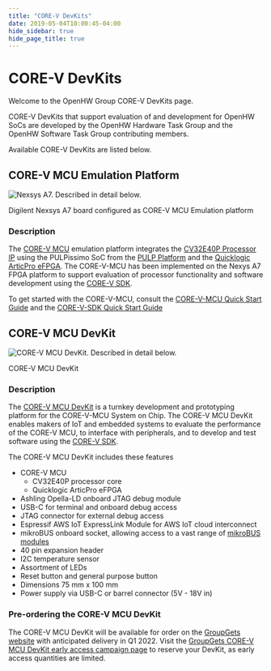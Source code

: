 ```yaml
---
title: "CORE-V DevKits"
date: 2019-05-04T10:00:45-04:00
hide_sidebar: true
hide_page_title: true
---
```


# CORE-V DevKits

Welcome to the OpenHW Group CORE-V DevKits page.

CORE-V DevKits that support evaluation of and development for OpenHW SoCs are developed by the OpenHW Hardware Task Group and the OpenHW Software Task Group contributing members.

Available CORE-V DevKits are listed below.

## CORE-V MCU Emulation Platform

![Nexsys A7. Described in detail below.](/images/core-v-devkits/nexys-a7.jpg)

Digilent Nexsys A7 board configured as CORE-V MCU Emulation platform

### Description

The [CORE-V MCU](https://github.com/openhwgroup/core-v-mcu) emulation platform integrates the [CV32E40P Processor IP](https://github.com/openhwgroup/cv32e40p) using the PULPissimo SoC from the [PULP Platform](https://pulp-platform.org/) and the [Quicklogic ArticPro eFPGA](https://www.quicklogic.com/products/efpga/arcticpro/). The CORE-V-MCU has been implemented on the Nexys A7 FPGA platform to support evaluation of processor functionality and software development using the [CORE-V SDK](https://github.com/openhwgroup/core-v-sdk).

To get started with the CORE-V-MCU, consult the [CORE-V-MCU Quick Start Guide](https://github.com/openhwgroup/core-v-mcu/blob/master/emulation/quickstart/README.md) and the [CORE-V-SDK Quick Start Guide](https://github.com/openhwgroup/core-v-sdk/blob/main/README.md)

## CORE-V MCU DevKit

![CORE-V MCU DevKit. Described in detail below.](/images/core-v-devkits/core-v-mcu-devkit.png)

CORE-V MCU DevKit

### Description

The [CORE-V MCU DevKit](https://github.com/openhwgroup/core-v-mcu-devkit) is a turnkey development and prototyping platform for the CORE-V-MCU System on Chip. The CORE-V MCU DevKit enables makers of IoT and embedded systems to evaluate the performance of the CORE-V MCU, to interface with peripherals, and to develop and test software using the [CORE-V SDK](https://github.com/openhwgroup/core-v-sdk).

The CORE-V MCU DevKit includes these features

- CORE-V MCU
  - CV32E40P processor core
  - Quicklogic ArticPro eFPGA
- Ashling Opella-LD onboard JTAG debug module
- USB-C for terminal and onboard debug access
- JTAG connector for external debug access
- Espressif AWS IoT ExpressLink Module for AWS IoT cloud interconnect
- mikroBUS onboard socket, allowing access to a vast range of [mikroBUS modules](https://www.mikroe.com/mikrobus)
- 40 pin expansion header
- I2C temperature sensor
- Assortment of LEDs
- Reset button and general purpose button
- Dimensions 75 mm x 100 mm
- Power supply via USB-C or barrel connector (5V - 18V in)

### Pre-ordering the CORE-V MCU DevKit

The CORE-V MCU DevKit will be available for order on the [GroupGets website](https://groupgets.com/) with anticipated delivery in Q1 2022. Visit the [GroupGets CORE-V MCU DevKit early access campaign page](https://groupgets.com/campaigns/1040-core-v-mcu-devkit) to reserve your DevKit, as early access quantities are limited.
